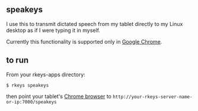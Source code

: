 ## speakeys

I use this to transmit dictated speech from my tablet
directly to my Linux desktop as if I were typing it in myself.

Currently this functionality is supported only in [Google Chrome][chrome].

## to run

From your rkeys-apps directory:

    $ rkeys speakeys

then point your tablet's [Chrome browser][chrome] to
`http://your-rkeys-server-name-or-ip:7000/speakeys`


[chrome]: https://www.google.com/chrome/browser/mobile/index.html
[rkeys]: https://github.com/dizzib/rkeys
